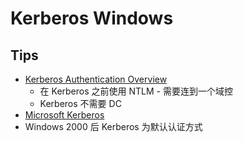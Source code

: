 # Kerberos Windows

## Tips
* [Kerberos Authentication Overview](https://docs.microsoft.com/en-us/windows-server/security/kerberos/kerberos-authentication-overview)
  * 在 Kerberos 之前使用 NTLM - 需要连到一个域控
  * Kerberos 不需要 DC
* [Microsoft Kerberos](https://docs.microsoft.com/en-us/windows/win32/secauthn/microsoft-kerberos)
* Windows 2000 后 Kerberos 为默认认证方式
